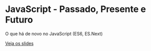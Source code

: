 # JavaScript - Passado, Presente e Futuro

O que há de novo no JavaScript (ES6, ES.Next)

[Veja os slides](http://carlosroberto.name/talks/javascript-next)
